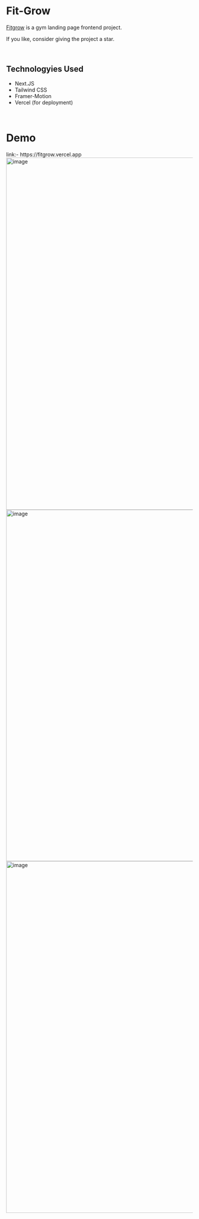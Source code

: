 <h1>Fit-Grow</h1>
<p><a href="https://fitgrow.vercel.app">Fitgrow</a> is a gym landing page frontend project.</p>
<p>If you like, consider giving the project a star.</p>
<br/>
<h2>Technologyies Used</h2>
    <ul>
      <li>Next.JS</li>
      <li>Tailwind CSS</li>
      <li>Framer-Motion</li>
      <li>Vercel (for deployment)</li>
    </ul>
<br/>
<h1>Demo</h1>
link:- https://fitgrow.vercel.app
<br/>
<img width="948" alt="image" src="https://user-images.githubusercontent.com/96938880/217812237-272da232-6ea5-4111-9cb5-0e7788a57102.png">
<img width="946" alt="image" src="https://user-images.githubusercontent.com/96938880/217812418-223f461d-369c-4ac1-8ea8-e6366c55fdc8.png">
<img width="947" alt="image" src="https://user-images.githubusercontent.com/96938880/217812549-d4630b59-c39a-4677-bfe8-1974ba93d531.png">




